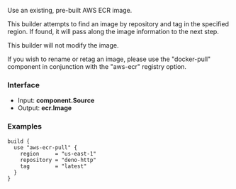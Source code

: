 <!-- This file was generated via `make gen/integrations-hcl` -->
Use an existing, pre-built AWS ECR image.

This builder attempts to find an image by repository and tag in the
specified region. If found, it will pass along the image information
to the next step.

This builder will not modify the image. 

If you wish to rename or retag an image, please use the "docker-pull" component
in conjunction with the "aws-ecr" registry option.

### Interface

- Input: **component.Source**
- Output: **ecr.Image**

### Examples

```hcl
build {
  use "aws-ecr-pull" {
    region     = "us-east-1"
    repository = "deno-http"
    tag        = "latest"
  }
}
```

